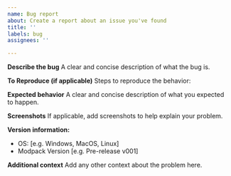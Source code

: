 ```yaml
---
name: Bug report
about: Create a report about an issue you've found
title: ''
labels: bug
assignees: ''

---
```


**Describe the bug**
A clear and concise description of what the bug is.

**To Reproduce (if applicable)**
Steps to reproduce the behavior:

**Expected behavior**
A clear and concise description of what you expected to happen.

**Screenshots**
If applicable, add screenshots to help explain your problem.

**Version information:**
 - OS: [e.g. Windows, MacOS, Linux]
 - Modpack Version [e.g. Pre-release v001]

**Additional context**
Add any other context about the problem here.
